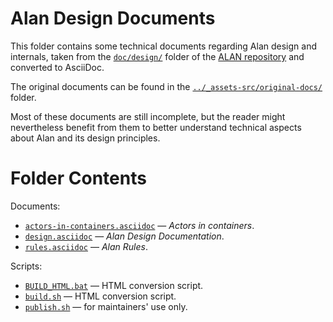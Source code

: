 # Alan Design Documents

This folder contains some technical documents regarding Alan design and internals, taken from the [`doc/design/`][doc/design/] folder of the [ALAN repository] and converted to AsciiDoc.

The original documents can be found in the [`../_assets-src/original-docs/`][original-docs/] folder.

Most of these documents are still incomplete, but the reader might nevertheless benefit from them to better understand technical aspects about Alan and its design principles.

# Folder Contents

Documents:

- [`actors-in-containers.asciidoc`][actors.adoc] — _Actors in containers_.
- [`design.asciidoc`][design.adoc] — _Alan Design Documentation_.
- [`rules.asciidoc`][rules.adoc] — _Alan Rules_.

Scripts:

- [`BUILD_HTML.bat`][BUILD_HTML.bat] — HTML conversion script.
- [`build.sh`][build.sh] — HTML conversion script.
- [`publish.sh`][publish.sh] — for maintainers' use only.

<!-----------------------------------------------------------------------------
                               REFERENCE LINKS
------------------------------------------------------------------------------>

[ALAN repository]: https://github.com/alan-if/alan/ "Visit the Alan source repository on GitHub"
[doc/design/]: https://github.com/alan-if/alan/tree/master/doc/design/

<!-- project files and folders -->

[original-docs/]: ../_assets-src/original-docs/ "Navigate to original documents folder"

[actors.adoc]: ./actors-in-containers.asciidoc "View source document"
[design.adoc]: ./design.asciidoc "View source document"
[rules.adoc]: ./rules.asciidoc "View source document"

[BUILD_HTML.bat]: ./BUILD_HTML.bat "View source script"
[build.sh]: ./build.sh "View source script"
[publish.sh]: ./publish.sh "View source script"

<!-- EOF -->
